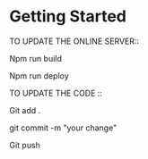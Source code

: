 # Getting Started

TO UPDATE THE ONLINE SERVER::

Npm run build

Npm run deploy

TO UPDATE THE CODE ::

Git add .

git commit -m "your change"

Git push
